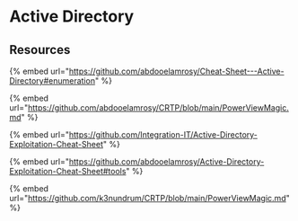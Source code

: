 # Active Directory

## Resources

{% embed url="https://github.com/abdooelamrosy/Cheat-Sheet---Active-Directory#enumeration" %}

{% embed url="https://github.com/abdooelamrosy/CRTP/blob/main/PowerViewMagic.md" %}

{% embed url="https://github.com/Integration-IT/Active-Directory-Exploitation-Cheat-Sheet" %}

{% embed url="https://github.com/abdooelamrosy/Active-Directory-Exploitation-Cheat-Sheet#tools" %}

{% embed url="https://github.com/k3nundrum/CRTP/blob/main/PowerViewMagic.md" %}
